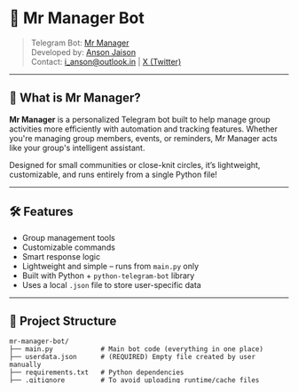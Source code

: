 # 🤖 Mr Manager Bot

> Telegram Bot: [Mr Manager](https://t.me/Sergio_R0bot)  
> Developed by: [Anson Jaison](https://in.linkedin.com/in/anson-jaison)  
> Contact: i_anson@outlook.in | [X (Twitter)](https://twitter.com/i_ansonjaison)

---

## 📌 What is Mr Manager?

**Mr Manager** is a personalized Telegram bot built to help manage group activities more efficiently with automation and tracking features. Whether you're managing group members, events, or reminders, Mr Manager acts like your group's intelligent assistant.  

Designed for small communities or close-knit circles, it’s lightweight, customizable, and runs entirely from a single Python file!

---

## 🛠️ Features

- Group management tools
- Customizable commands
- Smart response logic
- Lightweight and simple – runs from `main.py` only
- Built with Python + `python-telegram-bot` library
- Uses a local `.json` file to store user-specific data

---

## 📁 Project Structure

```
mr-manager-bot/
├── main.py            # Main bot code (everything in one place)
├── userdata.json      # (REQUIRED) Empty file created by user manually
├── requirements.txt   # Python dependencies
├── .gitignore         # To avoid uploading runtime/cache files
├── README.md          # You’re reading it
├── LICENSE            # Open source license (MIT)
```

> ⚠️ **Important:**  
> Before you run the bot, you must manually create a file named `user_data.json` in the root folder.  
> It should be an **empty JSON object** like this:
> ```json
> {}
> ```

---

## 🚀 How it Works

1. **Create a bot** on [@BotFather](https://t.me/BotFather) and get your token.
2. **Paste your bot token** into the `main.py` where required.
3. **Run the script** (you can use Replit or your local machine).
4. Your bot will start responding to commands in your Telegram group.
5. Data will be saved inside the `userdata.json` file during runtime.

---

## 🔧 Deployment (e.g., Replit)

- Just create a Replit project and upload your `main.py`.
- Add `requirements.txt` so Replit installs dependencies automatically.
- Use something like [UptimeRobot](https://uptimerobot.com) to ping your Replit URL and keep it alive.

> *No special server is needed — everything works from a single file.*

---

## 📦 Installation (for local setup)

```bash
# Clone the repo (or copy files)
# Create a virtual environment (optional but recommended)
python3 -m venv venv
source venv/bin/activate  # On Windows: venv\Scripts\activate

# Install dependencies
pip install -r requirements.txt

# Create userdata.json with an empty object:
echo "{}" > userdata.json

# Run the bot
python main.py
```

---

## 🧾 License

This project is licensed under the [MIT License](LICENSE).

---

## 🙌 Credits

Developed by **[Anson Jaison](https://in.linkedin.com/in/anson-jaison)**  
📩 Contact: i_anson@outlook.in  
🐦 Twitter: [@i_ansonjaison](https://twitter.com/i_ansonjaison)  

> Special thanks to **ChatGPT by OpenAI** for code structuring, deployment help, and README generation.

---

## 💬 Need Help?

If you run into any issues with deployment or setup, feel free to reach out on [LinkedIn](https://in.linkedin.com/in/anson-jaison) or [X (Twitter)](https://twitter.com/i_ansonjaison). I’d be happy to help!
